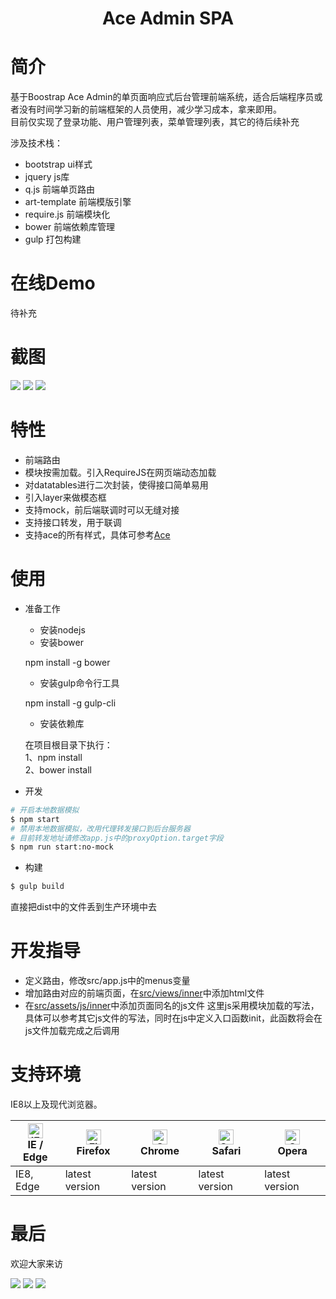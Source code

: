 <h1 align="center">Ace Admin SPA</h1>

# 简介

基于Boostrap Ace Admin的单页面响应式后台管理前端系统，适合后端程序员或者没有时间学习新的前端框架的人员使用，减少学习成本，拿来即用。<br/>
目前仅实现了登录功能、用户管理列表，菜单管理列表，其它的待后续补充<br/>

涉及技术栈：
- bootstrap ui样式
- jquery js库
- q.js 前端单页路由
- art-template 前端模版引擎
- require.js 前端模块化
- bower 前端依赖库管理
- gulp 打包构建

# 在线Demo
待补充

# 截图
![](https://s2.ax1x.com/2019/11/02/KL0buT.png)
![](https://s2.ax1x.com/2019/11/02/KOpGT0.png)
![](https://s2.ax1x.com/2019/11/02/KOplOs.png)

# 特性
- 前端路由
- 模块按需加载。引入RequireJS在网页端动态加载
- 对datatables进行二次封装，使得接口简单易用
- 引入layer来做模态框
- 支持mock，前后端联调时可以无缝对接
- 支持接口转发，用于联调
- 支持ace的所有样式，具体可参考[Ace](http://ace.jeka.by/)

# 使用
- 准备工作
    - 安装nodejs
    - 安装bower
    
    npm install -g bower
    - 安装gulp命令行工具
    
    npm install -g gulp-cli
    - 安装依赖库
    
    在项目根目录下执行：<br/>
    1、npm install<br/>
    2、bower install
- 开发
```bash
# 开启本地数据模拟
$ npm start
# 禁用本地数据模拟，改用代理转发接口到后台服务器
# 目前转发地址请修改app.js中的proxyOption.target字段
$ npm run start:no-mock
```

- 构建
```bash
$ gulp build
```
直接把dist中的文件丢到生产环境中去

# 开发指导
- 定义路由，修改src/app.js中的menus变量
- 增加路由对应的前端页面，在[src/views/inner]("./src/views/inner)中添加html文件
- 在[src/assets/js/inner]("./src/assets/js/inner)中添加页面同名的js文件
这里js采用模块加载的写法，具体可以参考其它js文件的写法，同时在js中定义入口函数init，此函数将会在js文件加载完成之后调用

# 支持环境

IE8以上及现代浏览器。

| [<img src="https://raw.githubusercontent.com/alrra/browser-logos/master/src/edge/edge_48x48.png" alt="IE / Edge" width="24px" height="24px" />](http://godban.github.io/browsers-support-badges/)</br>IE / Edge | [<img src="https://raw.githubusercontent.com/alrra/browser-logos/master/src/firefox/firefox_48x48.png" alt="Firefox" width="24px" height="24px" />](http://godban.github.io/browsers-support-badges/)</br>Firefox | [<img src="https://raw.githubusercontent.com/alrra/browser-logos/master/src/chrome/chrome_48x48.png" alt="Chrome" width="24px" height="24px" />](http://godban.github.io/browsers-support-badges/)</br>Chrome | [<img src="https://raw.githubusercontent.com/alrra/browser-logos/master/src/safari/safari_48x48.png" alt="Safari" width="24px" height="24px" />](http://godban.github.io/browsers-support-badges/)</br>Safari | [<img src="https://raw.githubusercontent.com/alrra/browser-logos/master/src/opera/opera_48x48.png" alt="Opera" width="24px" height="24px" />](http://godban.github.io/browsers-support-badges/)</br>Opera |
| --- | --- | --- | --- | --- |
| IE8, Edge | latest version | latest version | latest version | latest version |

# 最后

欢迎大家来访

[![](https://img.shields.io/badge/%E7%AE%80-%40Jkanon-orange)](https://www.jianshu.com/u/53671b43e905) [![](https://img.shields.io/badge/%E7%A0%81%E4%BA%91-@Jkanon-C5212A)](https://gitee.com/Jkanon) [![](https://img.shields.io/badge/Github-@Jkanon-25292E.svg)](https://github.com/Jkanon)
